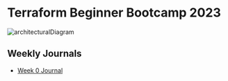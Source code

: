 # Terraform Beginner Bootcamp 2023
![architecturalDiagram](https://github.com/KapakahiCoder/terraform-beginner-bootcamp-2023/assets/54635834/707a4e4f-26bd-4923-88ce-da0af253c8f3)

## Weekly Journals
- [Week 0 Journal](journal/week0.md)
  
